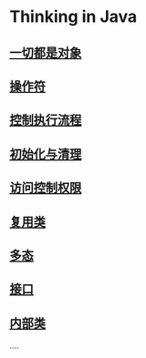 # Thinking in Java

## [一切都是对象](https://github.com/wangwren/Java/blob/master/Everything%20is%20an%20Object.md)
## [操作符](https://github.com/wangwren/Java/blob/master/Operators.md)
## [控制执行流程](https://github.com/wangwren/Java/blob/master/Controlling%20Execution.md)
## [初始化与清理](https://github.com/wangwren/Java/blob/master/Initialization%20%26%20Cleanup.md)
## [访问控制权限](https://github.com/wangwren/Java/blob/master/Access%20Control.md)
## [复用类](https://github.com/wangwren/Java/blob/master/Reusing%20Classes.md)
## [多态](https://github.com/wangwren/Java/blob/master/Polymorphism.md)
## [接口](https://github.com/wangwren/Java/blob/master/Interfaces.md)
## [内部类](https://github.com/wangwren/Java/blob/master/Inner%20Classes.md)
....
